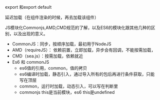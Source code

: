 export 和export default


延迟加载（在组件渲染的时候，再去加载该组件）


JS模块化Commonjs,AMD,CMD规范的了解，以及ES6的模块化跟其他几种的区别，以及出现的意义。
- CommonJS：同步，按顺序加载，最初用于NodeJS
- AMD（requireJS）： 依赖前置，立即加载，异步会有回调，不能按需加载，
- CMD（sea.js）：按需加载，依赖就近
- Es6 和 commonJS
  - es6值的引用，common，值的拷贝
  - es6编译时加载，静态引入，通过导入所有的包后再进行条件获取，只能写在顶层
  - common，运行时加载，动态引入，可以写在判断里
  - commonjs this是当前模块，es6 this是undefined